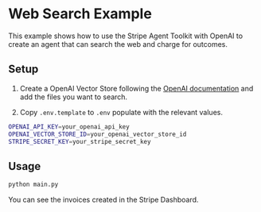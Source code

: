 # Web Search Example

This example shows how to use the Stripe Agent Toolkit with OpenAI to create an agent that can search the web and charge for outcomes.

## Setup

1. Create a OpenAI Vector Store following the [OpenAI documentation](https://platform.openai.com/docs/api-reference/vector-stores-files) and add the files you want to search.

2. Copy `.env.template` to `.env` populate with the relevant values.

```bash
OPENAI_API_KEY=your_openai_api_key
OPENAI_VECTOR_STORE_ID=your_openai_vector_store_id
STRIPE_SECRET_KEY=your_stripe_secret_key
```

## Usage

```bash
python main.py
```

You can see the invoices created in the Stripe Dashboard.
